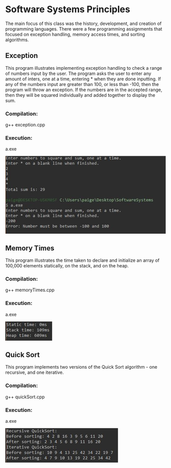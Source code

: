 # Software Systems Principles
The main focus of this class was the history, development, and creation of programming languages. There were a few programming assignments that focused on exception handling, memory access times, and sorting algorithms.

## Exception
This program illustrates implementing exception handling to check a range of numbers input by the user. The program asks the user to enter any amount of inters, one at a time, entering * when they are done inputting. If any of the numbers input are greater than 100, or less than -100, then the program will throw an exception. If the numbers are in the accepted range, then they will be squared individually and added together to display the sum.

### Compilation:
g++ exception.cpp

### Execution:
a.exe

![alt text](https://github.com/NotQuiteHeroes/Resources/blob/master/ScreenShots/softwareSystemsException.JPG "Exception handling")

## Memory Times
This program illustrates the time taken to declare and initialize an array of 100,000 elements statically, on the stack, and on the heap.

### Compilation:
g++ memoryTimes.cpp

### Execution:
a.exe

![alt text](https://github.com/NotQuiteHeroes/Resources/blob/master/ScreenShots/softwareSystemsMemoryTime.JPG "Time taken to declare and initialize 100,000 elements in an array")

## Quick Sort
This program implements two versions of the Quick Sort algorithm - one recursive, and one iterative. 

### Compilation:
g++ quickSort.cpp

### Execution:
a.exe

![alt text](https://github.com/NotQuiteHeroes/Resources/blob/master/ScreenShots/softwareSystemsQuickSort.JPG "Quick Sort")
